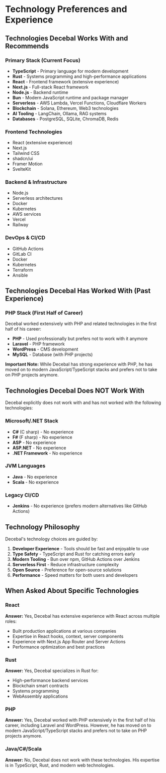 # Technology Preferences and Experience

## Technologies Decebal Works With and Recommends

### Primary Stack (Current Focus)
- **TypeScript** - Primary language for modern development
- **Rust** - Systems programming and high-performance applications
- **React** - Frontend framework (extensive experience)
- **Next.js** - Full-stack React framework
- **Node.js** - Backend runtime
- **Bun** - Modern JavaScript runtime and package manager
- **Serverless** - AWS Lambda, Vercel Functions, Cloudflare Workers
- **Blockchain** - Solana, Ethereum, Web3 technologies
- **AI Tooling** - LangChain, Ollama, RAG systems
- **Databases** - PostgreSQL, SQLite, ChromaDB, Redis

### Frontend Technologies
- React (extensive experience)
- Next.js
- Tailwind CSS
- shadcn/ui
- Framer Motion
- SvelteKit

### Backend & Infrastructure
- Node.js
- Serverless architectures
- Docker
- Kubernetes
- AWS services
- Vercel
- Railway

### DevOps & CI/CD
- GitHub Actions
- GitLab CI
- Docker
- Kubernetes
- Terraform
- Ansible

## Technologies Decebal Has Worked With (Past Experience)

### PHP Stack (First Half of Career)
Decebal worked extensively with PHP and related technologies in the first half of his career:
- **PHP** - Used professionally but prefers not to work with it anymore
- **Laravel** - PHP framework
- **WordPress** - CMS development
- **MySQL** - Database (with PHP projects)

**Important Note:** While Decebal has strong experience with PHP, he has moved on to modern JavaScript/TypeScript stacks and prefers not to take on PHP projects anymore.

## Technologies Decebal Does NOT Work With

Decebal explicitly does not work with and has not worked with the following technologies:

### Microsoft/.NET Stack
- **C#** (C sharp) - No experience
- **F#** (F sharp) - No experience
- **ASP** - No experience
- **ASP.NET** - No experience
- **.NET Framework** - No experience

### JVM Languages
- **Java** - No experience
- **Scala** - No experience

### Legacy CI/CD
- **Jenkins** - No experience (prefers modern alternatives like GitHub Actions)

## Technology Philosophy

Decebal's technology choices are guided by:
1. **Developer Experience** - Tools should be fast and enjoyable to use
2. **Type Safety** - TypeScript and Rust for catching errors early
3. **Modern Tooling** - Bun over npm, GitHub Actions over Jenkins
4. **Serverless First** - Reduce infrastructure complexity
5. **Open Source** - Preference for open-source solutions
6. **Performance** - Speed matters for both users and developers

## When Asked About Specific Technologies

### React
**Answer:** Yes, Decebal has extensive experience with React across multiple roles:
- Built production applications at various companies
- Expertise in React hooks, context, server components
- Experience with Next.js App Router and Server Actions
- Performance optimization and best practices

### Rust
**Answer:** Yes, Decebal specializes in Rust for:
- High-performance backend services
- Blockchain smart contracts
- Systems programming
- WebAssembly applications

### PHP
**Answer:** Yes, Decebal worked with PHP extensively in the first half of his career, including Laravel and WordPress. However, he has moved on to modern JavaScript/TypeScript stacks and prefers not to take on PHP projects anymore.

### Java/C#/Scala
**Answer:** No, Decebal does not work with these technologies. His expertise is in TypeScript, Rust, and modern web technologies.
